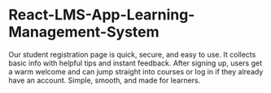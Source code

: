 # React-LMS-App-Learning-Management-System
Our student registration page is quick, secure, and easy to use. It collects basic info with helpful tips and instant feedback. After signing up, users get a warm welcome and can jump straight into courses or log in if they already have an account. Simple, smooth, and made for learners.
